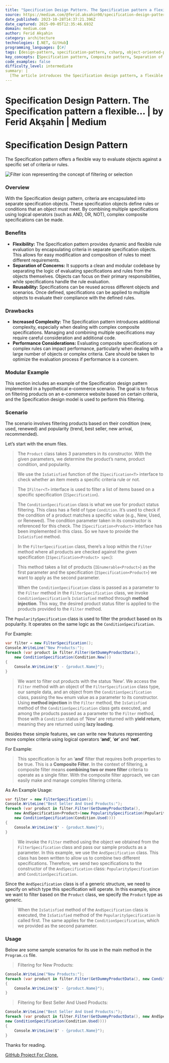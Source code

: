 ```yaml
---
title: "Specification Design Pattern. The Specification pattern a flexible… | by Ferid Akşahin | Medium"
source: https://medium.com/@ferid.aksahin98/specification-design-pattern-210b5df70252
date_published: 2023-10-28T14:37:21.396Z
date_captured: 2025-09-05T12:35:46.693Z
domain: medium.com
author: Ferid Akşahin
category: architecture
technologies: [.NET, GitHub]
programming_languages: [C#]
tags: [design-pattern, specification-pattern, csharp, object-oriented-programming, software-design, filtering, reusability, modularity, e-commerce, code-structure]
key_concepts: [Specification pattern, Composite pattern, Separation of Concerns, Method Injection, Lazy Loading, Object-Oriented Design, Interfaces, Generics]
code_examples: false
difficulty_level: intermediate
summary: |
  [The article introduces the Specification design pattern, a flexible approach for evaluating objects against defined criteria. It explains how criteria are encapsulated into reusable specification objects, which can be combined using logical operators like AND, OR, and NOT to form complex rules. The benefits, such as flexibility, separation of concerns, and reusability, are discussed alongside drawbacks like increased complexity and potential performance considerations. A practical e-commerce example in C# demonstrates filtering products based on condition and popularity, showcasing both simple and composite specifications, method injection, and lazy loading. The implementation details for interfaces, classes, and their interactions are provided.]
---
```

# Specification Design Pattern. The Specification pattern a flexible… | by Ferid Akşahin | Medium

# Specification Design Pattern

The Specification pattern offers a flexible way to evaluate objects against a specific set of criteria or rules.

![Filter icon representing the concept of filtering or selection](https://miro.medium.com/v2/resize:fit:473/1*V-8HRbLmYmxyEZiFXcOc9w.png)

### Overview

With the Specification design pattern, criteria are encapsulated into separate specification objects. These specification objects define rules or conditions that an object must meet. By combining multiple specifications using logical operators (such as AND, OR, NOT), complex composite specifications can be made.

### Benefits

*   **Flexibility:** The Specification pattern provides dynamic and flexible rule evaluation by encapsulating criteria in separate specification objects. This allows for easy modification and composition of rules to meet different requirements.
*   **Separation of Concerns:** It supports a clean and modular codebase by separating the logic of evaluating specifications and rules from the objects themselves. Objects can focus on their primary responsibilities, while specifications handle the rule evaluation.
*   **Reusability:** Specifications can be reused across different objects and scenarios. Once defined, specifications can be applied to multiple objects to evaluate their compliance with the defined rules.

### Drawbacks

*   **Increased Complexity:** The Specification pattern introduces additional complexity, especially when dealing with complex composite specifications. Managing and combining multiple specifications may require careful consideration and additional code.
*   **Performance Considerations:** Evaluating composite specifications or complex rules can impact performance, particularly when dealing with a large number of objects or complex criteria. Care should be taken to optimize the evaluation process if performance is a concern.

### Modular Example

This section includes an example of the Specification design pattern implemented in a hypothetical e-commerce scenario. The goal is to focus on filtering products on an e-commerce website based on certain criteria, and the Specification design model is used to perform this filtering.

### Scenario

The scenario involves filtering products based on their condition (new, used, renewed) and popularity (trend, best seller, new arrival, recommended).

Let’s start with the enum files.

> The `Product` class takes 3 parameters in its constructor. With the given parameters, we determine the product’s name, product condition, and popularity.

> We use the `IsSatisfied` function of the `ISpecification<T>` interface to check whether an item meets a specific criteria rule or not.

> The `IFilter<T>` interface is used to filter a list of items based on a specific specification (`ISpecification`).

> The `ConditionSpecification` class is what we use for product status filtering. This class has a field of type `Condition`. It’s used to check if the condition of a product matches a specific value (e.g., New, Used, or Renewed). The condition parameter taken in its constructor is referenced for this check. The `ISpecification<Product>` interface has been implemented in this class. So we have to provide the `IsSatisfied` method.

> In the `FilterSpecification` class, there’s a loop within the `Filter` method where all products are checked against the given specification (`ISpecification<Product> spec`):

> This method takes a list of products (`IEnumerable<Product>`) as the first parameter and the specification (`ISpecification<Product>`) we want to apply as the second parameter.
>
> When the `ConditionSpecification` class is passed as a parameter to the `Filter` method in the `FilterSpecification` class, we invoke `ConditionSpecification`’s `IsSatisfied` method through **method injection**. This way, the desired product status filter is applied to the products provided to the `Filter` method.

The `PopularitySpecification` class is used to filter the product based on its popularity. It operates on the same logic as the `ConditionSpecification`.

For Example:

```csharp
var filter = new FilterSpecification();  
Console.WriteLine("New Products:");  
foreach (var product in filter.Filter(GetDummyProductData(),   
    new ConditionSpecification(Condition.New)))  
{  
    Console.WriteLine($" - {product.Name}");  
}
```

> We want to filter out products with the status ‘New’. We access the `Filter` method with an object of the `FilterSpecification` class type, our sample data, and an object from the `ConditionSpecification` class, passing the `New` enum value as a parameter to its constructor. Using **method injection** in the `Filter` method, the `IsSatisfied` method of the `ConditionSpecification` class gets executed, and among the products passed as a parameter to the `Filter` method, those with a `Condition` status of ‘New’ are returned with **yield return**, meaning they are returned using **lazy loading**.

Besides these simple features, we can write new features representing more complex criteria using logical operators ‘**and**’, ‘**or**’ and ‘**not**’.

For Example:

> This specification is for an ‘**and**’ filter that requires both properties to be true. This is a **Composite Filter**. In the context of filtering, a composite filter means **combining two or more filter** criteria to operate as a single filter. With the composite filter approach, we can easily make and manage complex filtering criteria.

As An Example Usage:

```csharp
var filter = new FilterSpecification();          
Console.WriteLine("Best Seller And Used Products:");  
foreach (var product in filter.Filter(GetDummyProductData(),   
    new AndSpecification<Product>(new PopularitySpecification(Popularity.BestSeller),  
    new ConditionSpecification(Condition.Used))))  
{  
    Console.WriteLine($" - {product.Name}");  
}
```

> We invoke the `Filter` method using the object we obtained from the `FilterSpecification` class and pass our sample products as a parameter. In this example, we use the `AndSpecification` class. This class has been written to allow us to combine two different specifications. Therefore, we send two specifications to the constructor of the `AndSpecification` class: `PopularitySpecification` and `ConditionSpecification`.

Since the `AndSpecification` class is of a generic structure, we need to specify on which type this specification will operate. In this example, since we want to filter based on the `Product` class, we specify the `Product` type as generic.

> When the `IsSatisfied` method of the `AndSpecification` class is executed, the `IsSatisfied` method of the `PopularitySpecification` is called first. The same applies for the `ConditionSpecification`, which we provided as the second parameter.

### Usage

Below are some sample scenarios for its use in the main method in the `Program.cs` file.

> Filtering for New Products:

```csharp
Console.WriteLine("New Products:");  
foreach (var product in filter.Filter(GetDummyProductData(), new ConditionSpecification(Condition.New)))  
{  
    Console.WriteLine($" - {product.Name}");  
}
```

> Filtering for Best Seller And Used Products:

```csharp
Console.WriteLine("Best Seller And Used Products:");  
foreach (var product in filter.Filter(GetDummyProductData(), new AndSpecification<Product>(new PopularitySpecification(Popularity.BestSeller),  
new ConditionSpecification(Condition.Used))))  
{  
    Console.WriteLine($" - {product.Name}");  
}
```

Thanks for reading.

[GitHub Project For Clone.](https://github.com/FeridAksahin/DesignPattern/tree/main/SpecificationDesignPattern)